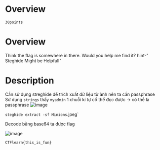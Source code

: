 # Overview #
`30points`

# Overview #
Think the flag is somewhere in there. Would you help me find it? hint-" Steghide Might be Helpfull"

# Description #
Cần sử dụng streghide để trích xuất dữ liệu từ ảnh nên ta cần passphrase
Sử dụng `strings` thấy `myadmin` 1 chuỗi kí tự cố thể đọc được -> có thể là passphrase
![image](https://github.com/zangcinh/CTFLEARN/assets/173159694/ac13ee7b-29dc-47a2-a380-812a84a4555b)

`steghide extract -sf Minions`.jpeg` 

Decode bằng base64 ta được flag

![image](https://github.com/zangcinh/CTFLEARN/assets/173159694/bcd306cb-2704-4384-8983-4a78a7be4a7f)

`CTFlearn{this_is_fun}`
